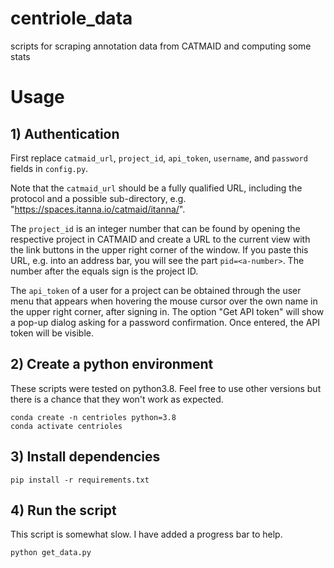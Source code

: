 # centriole_data
scripts for scraping annotation data from CATMAID and computing some stats

# Usage
## 1) Authentication
First replace `catmaid_url`, `project_id`, `api_token`, `username`, and
`password` fields in `config.py`.

Note that the `catmaid_url` should be a fully qualified URL, including the
protocol and a possible sub-directory, e.g.
"https://spaces.itanna.io/catmaid/itanna/".

The `project_id` is an integer number that can be found by opening the
respective project in CATMAID and create a URL to the current view with the link
buttons in the upper right corner of the window. If you paste this URL, e.g.
into an address bar, you will see the part `pid=<a-number>`. The number after
the equals sign is the project ID.

The `api_token` of a user for a project can be obtained through the user menu
that appears when hovering the mouse cursor over the own name in the upper right
corner, after signing in. The option "Get API token" will show a pop-up dialog
asking for a password confirmation. Once entered, the API token will be visible.

## 2) Create a python environment
These scripts were tested on python3.8. Feel free to use other versions but
there is a chance that they won't work as expected.
```
conda create -n centrioles python=3.8
conda activate centrioles
```

## 3) Install dependencies
```
pip install -r requirements.txt
```

## 4) Run the script
This script is somewhat slow. I have added a progress bar to help.
```
python get_data.py
```
